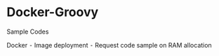 # Docker-Groovy
Sample Codes

Docker 
          ⁃ Image deployment 
          ⁃ Request code sample on RAM allocation

